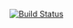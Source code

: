 [![Build Status](https://travis-ci.org/0x4139/MQTTChat.svg?branch=master)](https://travis-ci.org/0x4139/MQTTChat)
